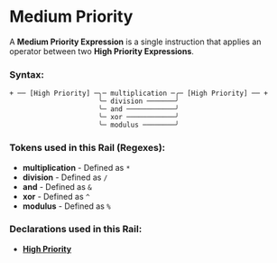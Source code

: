 
# Medium Priority

A **Medium Priority Expression** is a single instruction that
applies an operator between two **High Priority Expressions**.

### Syntax:

    + ── [High Priority] ─╮─ multiplication ─╭─ [High Priority] ── +
                          ╰─ division ───────╯
                          ╰─ and ────────────╯
                          ╰─ xor ────────────╯
                          ╰─ modulus ────────╯

### Tokens used in this Rail (Regexes):

- **multiplication** - Defined as `*`
- **division** - Defined as `/`
- **and** - Defined as `&`
- **xor** - Defined as `^`
- **modulus** - Defined as `%`

### Declarations used in this Rail:

- [**High Priority**](EX-Priority-H.md)

